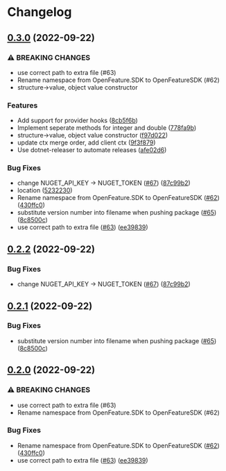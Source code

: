# Changelog

## [0.3.0](https://github.com/toddbaert/dotnet-sdk/compare/v0.2.2...v0.3.0) (2022-09-22)


### ⚠ BREAKING CHANGES

* use correct path to extra file (#63)
* Rename namespace from OpenFeature.SDK to OpenFeatureSDK (#62)
* structure->value, object value constructor

### Features

* Add support for provider hooks ([8cb5f6b](https://github.com/toddbaert/dotnet-sdk/commit/8cb5f6b9b683f004c34dea384453324947ee8460))
* Implement seperate methods for integer and double ([778fa9b](https://github.com/toddbaert/dotnet-sdk/commit/778fa9b2d85a81e57b6f264e4405e4420023a577))
* structure->value, object value constructor ([f97d022](https://github.com/toddbaert/dotnet-sdk/commit/f97d0228c7d9f8946494dfeb3df82ded680a41c9))
* update ctx merge order, add client ctx ([9f3f879](https://github.com/toddbaert/dotnet-sdk/commit/9f3f879b2fabf705ff2577d7ae5d0a737aa61827))
* Use dotnet-releaser to automate releases ([afe02d6](https://github.com/toddbaert/dotnet-sdk/commit/afe02d62e0b1b25693515b017fd7b2250ae85409))


### Bug Fixes

* change NUGET_API_KEY -> NUGET_TOKEN ([#67](https://github.com/toddbaert/dotnet-sdk/issues/67)) ([87c99b2](https://github.com/toddbaert/dotnet-sdk/commit/87c99b2128d50d72b54cb27e2f866f1edb0cd0d3))
* location ([5232230](https://github.com/toddbaert/dotnet-sdk/commit/52322300301980408d0982b7942d9a710df5dba1))
* Rename namespace from OpenFeature.SDK to OpenFeatureSDK ([#62](https://github.com/toddbaert/dotnet-sdk/issues/62)) ([430ffc0](https://github.com/toddbaert/dotnet-sdk/commit/430ffc0a3afc871772286241d39a613c91298da5))
* substitute version number into filename when pushing package ([#65](https://github.com/toddbaert/dotnet-sdk/issues/65)) ([8c8500c](https://github.com/toddbaert/dotnet-sdk/commit/8c8500c71edb84c256b177c40815a34607adb682))
* use correct path to extra file ([#63](https://github.com/toddbaert/dotnet-sdk/issues/63)) ([ee39839](https://github.com/toddbaert/dotnet-sdk/commit/ee398399d9371517c4b03b55a93619776ecd3a92))

## [0.2.2](https://github.com/open-feature/dotnet-sdk/compare/v0.2.1...v0.2.2) (2022-09-22)


### Bug Fixes

* change NUGET_API_KEY -> NUGET_TOKEN ([#67](https://github.com/open-feature/dotnet-sdk/issues/67)) ([87c99b2](https://github.com/open-feature/dotnet-sdk/commit/87c99b2128d50d72b54cb27e2f866f1edb0cd0d3))

## [0.2.1](https://github.com/open-feature/dotnet-sdk/compare/v0.2.0...v0.2.1) (2022-09-22)


### Bug Fixes

* substitute version number into filename when pushing package ([#65](https://github.com/open-feature/dotnet-sdk/issues/65)) ([8c8500c](https://github.com/open-feature/dotnet-sdk/commit/8c8500c71edb84c256b177c40815a34607adb682))

## [0.2.0](https://github.com/open-feature/dotnet-sdk/compare/v0.1.5...v0.2.0) (2022-09-22)


### ⚠ BREAKING CHANGES

* use correct path to extra file (#63)
* Rename namespace from OpenFeature.SDK to OpenFeatureSDK (#62)

### Bug Fixes

* Rename namespace from OpenFeature.SDK to OpenFeatureSDK ([#62](https://github.com/open-feature/dotnet-sdk/issues/62)) ([430ffc0](https://github.com/open-feature/dotnet-sdk/commit/430ffc0a3afc871772286241d39a613c91298da5))
* use correct path to extra file ([#63](https://github.com/open-feature/dotnet-sdk/issues/63)) ([ee39839](https://github.com/open-feature/dotnet-sdk/commit/ee398399d9371517c4b03b55a93619776ecd3a92))
